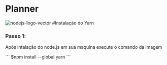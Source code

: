 # Planner
![nodejs-logo-vector](https://user-images.githubusercontent.com/83310782/218368308-9a7acfc7-f581-4db5-8fc5-9317659ef0bf.svg)
#Instalação do Yarn
<h3>Passo 1:</h3>
<p>Após intalação do node.js em sua maquina execute o comando da imagem<p>
    ```
    $npm install --global yarn 
    ```
